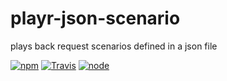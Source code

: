 # playr-json-scenario

plays back request scenarios defined in a json file


[![npm](https://img.shields.io/npm/dm/playr-json-scenario.svg?style=flat-square)](https://www.npmjs.com/package/playr-json-scenario)
[![Travis](https://img.shields.io/travis/eventEmitter/playr-json-scenario.svg?style=flat-square)](https://travis-ci.org/eventEmitter/playr-json-scenario)
[![node](https://img.shields.io/node/v/playr-json-scenario.svg?style=flat-square)](https://nodejs.org/)
